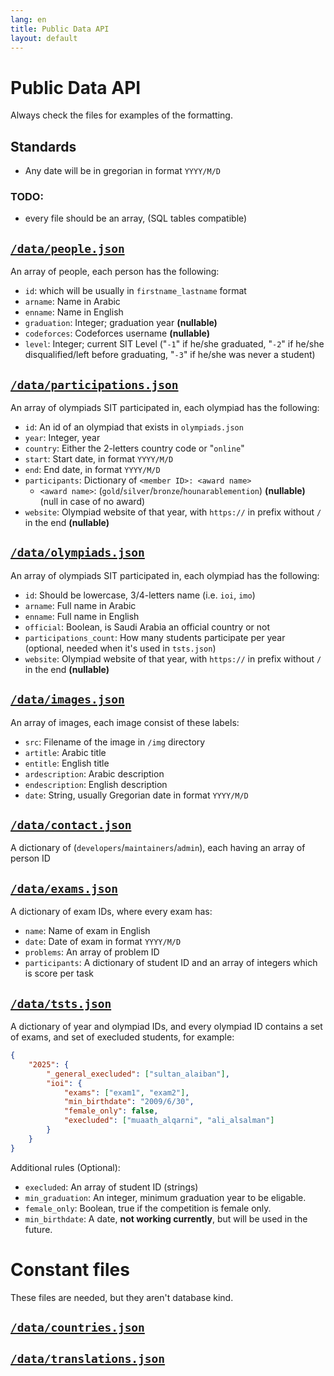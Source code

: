 ```yaml
---
lang: en
title: Public Data API
layout: default
---
```

# Public Data API

Always check the files for examples of the formatting.

## Standards
- Any date will be in gregorian in format `YYYY/M/D`

### TODO:
- every file should be an array, (SQL tables compatible)

## [`/data/people.json`](/data/people.json)
An array of people, each person has the following:
- `id`: which will be usually in `firstname_lastname` format
- `arname`: Name in Arabic
- `enname`: Name in English 
- `graduation`: Integer; graduation year **(nullable)**
- `codeforces`: Codeforces username **(nullable)**
- `level`: Integer; current SIT Level ("`-1`" if he/she graduated, "`-2`" if he/she disqualified/left before graduating, "`-3`" if he/she was never a student)

## [`/data/participations.json`](/data/participations.json)
An array of olympiads SIT participated in, each olympiad has the following:
- `id`: An id of an olympiad that exists in `olympiads.json`
- `year`: Integer, year
- `country`: Either the 2-letters country code or "`online`"
- `start`: Start date, in format `YYYY/M/D`
- `end`: End date, in format `YYYY/M/D`
- `participants`: Dictionary of `<member ID>: <award name>`
    - `<award name>`: (`gold`/`silver`/`bronze`/`hounarablemention`) **(nullable)** (null in case of no award)
- `website`: Olympiad website of that year, with `https://` in prefix without `/` in the end **(nullable)**

## [`/data/olympiads.json`](/data/olympiads.json)
An array of olympiads SIT participated in, each olympiad has the following:
- `id`: Should be lowercase, 3/4-letters name (i.e. `ioi`, `imo`)
- `arname`: Full name in Arabic
- `enname`: Full name in English 
- `official`: Boolean, is Saudi Arabia an official country or not
- `participations_count`: How many students participate per year (optional, needed when it's used in `tsts.json`)
- `website`: Olympiad website of that year, with `https://` in prefix without `/` in the end **(nullable)**

## [`/data/images.json`](/data/images.json)
An array of images, each image consist of these labels:
- `src`: Filename of the image in `/img` directory
- `artitle`: Arabic title
- `entitle`: English title
- `ardescription`: Arabic description
- `endescription`: English description
- `date`: String, usually Gregorian date in format `YYYY/M/D`

## [`/data/contact.json`](/data/contact.json)
A dictionary of (`developers`/`maintainers`/`admin`), each having an array of person ID


## [`/data/exams.json`](/data/exams.json)
A dictionary of exam IDs, where every exam has:
- `name`: Name of exam in English
- `date`: Date of exam in format `YYYY/M/D`
- `problems`: An array of problem ID
- `participants`: A dictionary of student ID and an array of integers which is score per task

## [`/data/tsts.json`](/data/tsts.json)
A dictionary of year and olympiad IDs, and every olympiad ID contains a set of exams, and set of execluded students, for example:
```json
{
    "2025": {
        "_general_execluded": ["sultan_alaiban"],
        "ioi": {
            "exams": ["exam1", "exam2"],
            "min_birthdate": "2009/6/30",
            "female_only": false,
            "execluded": ["muaath_alqarni", "ali_alsalman"]
        }
    }
}
```

Additional rules (Optional):
- `execluded`: An array of student ID (strings)
- `min_graduation`: An integer, minimum graduation year to be eligable.
- `female_only`: Boolean, true if the competition is female only.
- `min_birthdate`: A date, **not working currently**, but will be used in the future.


# Constant files
These files are needed, but they aren't database kind.
## [`/data/countries.json`](/data/countries.json)
## [`/data/translations.json`](/data/translations.json)
